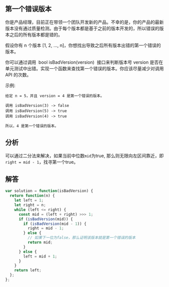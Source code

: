 ## 第一个错误版本

你是产品经理，目前正在带领一个团队开发新的产品。不幸的是，你的产品的最新版本没有通过质量检测。由于每个版本都是基于之前的版本开发的，所以错误的版本之后的所有版本都是错的。

假设你有 n 个版本 [1, 2, ..., n]，你想找出导致之后所有版本出错的第一个错误的版本。

你可以通过调用  bool isBadVersion(version)  接口来判断版本号 version 是否在单元测试中出错。实现一个函数来查找第一个错误的版本。你应该尽量减少对调用 API 的次数。

示例:

```
给定 n = 5，并且 version = 4 是第一个错误的版本。

调用 isBadVersion(3) -> false
调用 isBadVersion(5) -> true
调用 isBadVersion(4) -> true

所以，4 是第一个错误的版本。
```

## 分析
可以通过二分法来解决，如果当前中位数``mid``为true, 那么则无限向左区间靠近，即``right = mid - 1``，找寻第一个true。

## 解答
```javascript
var solution = function(isBadVersion) {
  return function(n) {
    let left = 1;
    let right = n;
    while (left <= right) {
      const mid = (left + right) >>> 1;
      if (isBadVersion(mid)) {
        if (isBadVersion(mid - 1)) {
          right = mid - 1;
        } else {
          // 如果下一位为false，那么证明该版本就是第一个错误的版本
          return mid;
        }
      } else {
        left = mid + 1;
      }
    }
    return left;
  };
};
```

